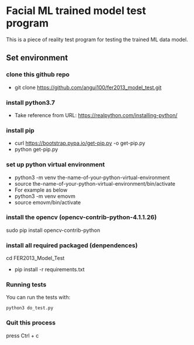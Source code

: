 # Facial ML trained model test program
This is a piece of reality test program for testing the trained ML data model.

## Set environment

### clone this github repo
- git clone https://github.com/angui100/fer2013_model_test.git

### install python3.7
- Take reference from URL: https://realpython.com/installing-python/

### install pip
- curl https://bootstrap.pypa.io/get-pip.py -o get-pip.py
- python get-pip.py

### set up python virtual environment
- python3 -m venv the-name-of-your-python-virtual-environment
- source the-name-of-your-python-virtual-environment/bin/activate
- For example as below<br>
- python3 -m venv emovm<br>
- source emovm/bin/activate

### install the opencv (opencv-contrib-python-4.1.1.26)
sudo pip install opencv-contrib-python

### install all required packaged (denpendences)
cd FER2013_Model_Test
- pip install -r requirements.txt

### Running tests

You can run the tests with:

```
python3 do_test.py

```

### Quit this process
press Ctrl + c
